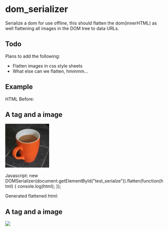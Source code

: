 # dom_serializer
Serialize a dom for use offline, this should flatten the dom(innerHTML) as well flattening all images in the DOM tree to data URLs.


## Todo
Plans to add the following:

 * Flatten images in css style sheets
 * What else can we flatten, hmmmm...


## Example
HTML Before:
	<div id="test_serialze">
		<h2>A tag and a image</h2>
		<img src="images/om.jpeg">
	</div>
    
Javascript:
	new DOMSerializer(document.getElementById("test_serialze")).flatten(function(html) {
		console.log(html);
	});


Generated flattened html:
	<h2>A tag and a image</h2>
	<img src="data:image/png;base64,iVBORw0........uQmCC">

